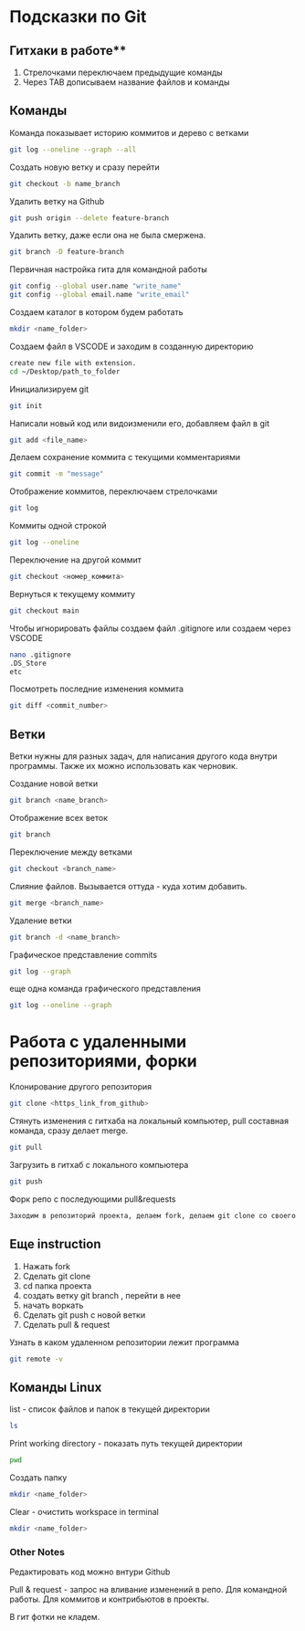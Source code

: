 # Подсказки по Git
## Гитхаки в работе** 
1. Стрелочками переключаем предыдущие команды
2. Через TAB дописываем название файлов и команды
## Команды 
Команда показывает историю коммитов и дерево с ветками
```sh
git log --oneline --graph --all
```
Создать новую ветку и сразу перейти
```sh
git checkout -b name_branch
```
Удалить ветку на Github
```sh
git push origin --delete feature-branch
```
Удалить ветку, даже если она не была смержена.
```sh
git branch -D feature-branch
```
Первичная настройка гита для командной работы
```sh
git config --global user.name "write_name"
git config --global email.name "write_email"
```
Создаем каталог в котором будем работать
```sh
mkdir <name_folder>
```
Создаем файл в VSCODE и заходим в созданную директорию
```sh
create new file with extension.
cd ~/Desktop/path_to_folder
```
Инициализируем git
```sh
git init
```

Написали новый код или видоизменили его, добавляем файл в git
```sh
git add <file_name>
```

Делаем сохранение коммита с текущими комментариями
```sh
git commit -m "message"
```

Отображение коммитов, переключаем стрелочками
```sh
git log
```
Коммиты одной строкой
```sh
git log --oneline 
```

Переключение на другой коммит
```sh
git checkout <номер_коммита>
```

Вернуться к текущему коммиту
```sh
git checkout main
```
Чтобы игнорировать файлы создаем файл .gitignore или создаем через VSCODE
```sh
nano .gitignore
.DS_Store
etc
```

Посмотреть последние изменения коммита
```sh
git diff <commit_number>
```


## Ветки

Ветки нужны для разных задач, для написания другого кода внутри программы. Также их можно использовать как черновик.

Создание новой ветки
```sh
git branch <name_branch>
```
Отображение всех веток
```sh
git branch 
```
Переключение между ветками 
```sh
git checkout <branch_name>
```
Слияние файлов. Вызывается оттуда - куда хотим добавить.
```sh
git merge <branch_name>
```
Удаление ветки
```sh
git branch -d <name_branch>
```
Графическое представление commits
```sh
git log --graph
```
еще одна команда графического представления
```sh
git log --oneline --graph
```

# Работа с удаленными репозиториями, форки
Клонирование другого репозитория
```sh
git clone <https_link_from_github>
```
Стянуть изменения с гитхаба на локальный компьютер, pull составная команда, сразу делает merge.
```sh
git pull
```
Загрузить в гитхаб с локального компьютера
```sh
git push
```
Форк репо с последующими pull&requests 
```sh
Заходим в репозиторий проекта, делаем fork, делаем git clone со своего аккаунта, cd to name, git branch new и начинаем воркать, затем делаем git push, pull & request 
```
## Еще instruction 
1. Нажать fork 
2. Сделать git clone
3. cd папка проекта
4. создать ветку git branch <name>, перейти в нее
5. начать воркать 
6. Сделать git push с новой ветки
7. Сделать pull & request

Узнать в каком удаленном репозитории лежит программа 
```sh
git remote -v 
```
## Команды Linux

list - список файлов и папок в текущей директории

```sh
ls 
```
Print working directory - показать путь текущей директории
```sh
pwd 
```
Создать папку
```sh
mkdir <name_folder>
```
Clear - очистить workspace in terminal
```sh
mkdir <name_folder>
```

### Other Notes
Редактировать код можно внтури Github

Pull & request - запрос на вливание изменений в репо. Для командной работы. Для коммитов и контрибьютов в проекты. 
 
 В гит фотки не кладем.

